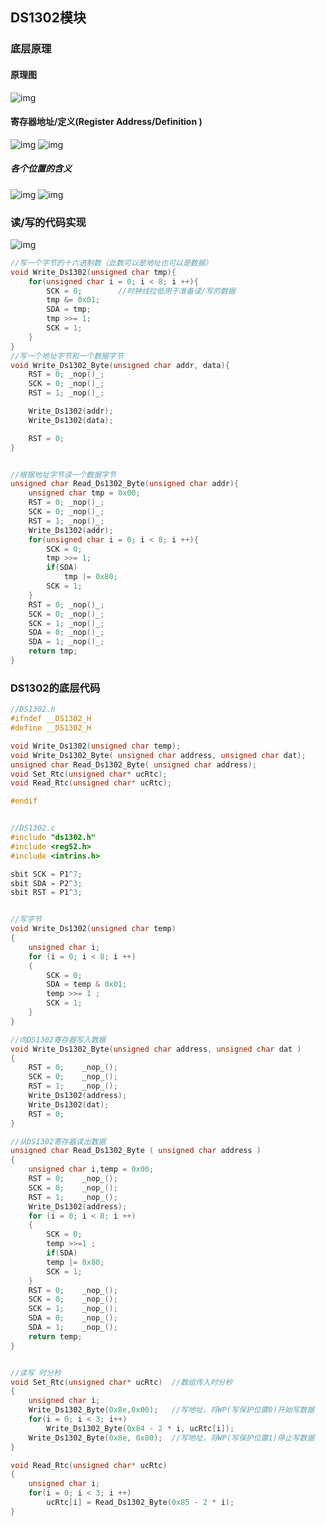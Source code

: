 ## DS1302模块
### 底层原理
#### 原理图
![img](https://img2023.cnblogs.com/blog/3583913/202502/3583913-20250219093806031-26558727.png)

####  寄存器地址/定义(Register Address/Definition )
![img](https://img2023.cnblogs.com/blog/3583913/202502/3583913-20250219115003324-216714000.png)
![img](https://img2023.cnblogs.com/blog/3583913/202502/3583913-20250219115126619-738157620.png)
##### 各个位置的含义
![img](https://img2023.cnblogs.com/blog/3583913/202502/3583913-20250219115900457-563467691.png)
![img](https://img2023.cnblogs.com/blog/3583913/202502/3583913-20250219115944468-1156147513.png)

### 读/写的代码实现
![img](https://img2023.cnblogs.com/blog/3583913/202502/3583913-20250219175546014-769481164.png)

```cpp
//写一个字节的十六进制数（此数可以是地址也可以是数据）
void Write_Ds1302(unsigned char tmp){
    for(unsigned char i = 0; i < 8; i ++){
        SCK = 0;        //时钟线拉低用于准备读/写的数据
        tmp &= 0x01;
        SDA = tmp;
        tmp >>= 1;
        SCK = 1;      
    }
}
//写一个地址字节和一个数据字节
void Write_Ds1302_Byte(unsigned char addr, data){
    RST = 0; _nop()_;
    SCK = 0; _nop()_;
    RST = 1; _nop()_;

    Write_Ds1302(addr);
    Write_Ds1302(data);

    RST = 0;
}


//根据地址字节读一个数据字节
unsigned char Read_Ds1302_Byte(unsigned char addr){
    unsigned char tmp = 0x00;
    RST = 0; _nop()_;
    SCK = 0; _nop()_;
    RST = 1; _nop()_;
    Write_Ds1302(addr);
    for(unsigned char i = 0; i < 8; i ++){
        SCK = 0;
        tmp >>= 1;
        if(SDA)
            tmp |= 0x80;
        SCK = 1;
    }
    RST = 0; _nop()_;
    SCK = 0; _nop()_;
    SCK = 1; _nop()_;
    SDA = 0; _nop()_;
    SDA = 1; _nop()_;
    return tmp;
}
```

### DS1302的底层代码
```cpp
//DS1302.h
#ifndef __DS1302_H
#define __DS1302_H

void Write_Ds1302(unsigned char temp);
void Write_Ds1302_Byte( unsigned char address, unsigned char dat);
unsigned char Read_Ds1302_Byte( unsigned char address);
void Set_Rtc(unsigned char* ucRtc);
void Read_Rtc(unsigned char* ucRtc);

#endif


//DS1302.c
#include "ds1302.h"  									
#include <reg52.h>
#include <intrins.h>

sbit SCK = P1^7;		
sbit SDA = P2^3;		
sbit RST = P1^3; 


//写字节
void Write_Ds1302(unsigned char temp) 
{
	unsigned char i;
	for (i = 0; i < 8; i ++)     	
	{ 
		SCK = 0;
		SDA = temp & 0x01;
		temp >>= 1 ; 
		SCK = 1;
	}
}   

//向DS1302寄存器写入数据
void Write_Ds1302_Byte(unsigned char address, unsigned char dat )     
{
 	RST = 0;	_nop_();
 	SCK = 0;	_nop_();
 	RST = 1; 	_nop_();  
 	Write_Ds1302(address);	
 	Write_Ds1302(dat);		
 	RST = 0; 
}

//从DS1302寄存器读出数据
unsigned char Read_Ds1302_Byte ( unsigned char address )
{
 	unsigned char i,temp = 0x00;
 	RST = 0;	_nop_();
 	SCK = 0;	_nop_();
 	RST = 1;	_nop_();
 	Write_Ds1302(address);
 	for (i = 0; i < 8; i ++) 	
 	{		
		SCK = 0;
		temp >>=1 ;	
 		if(SDA)
 		temp |= 0x80;	
 		SCK = 1;
	} 
 	RST = 0;	_nop_();
 	SCK = 0;	_nop_();
	SCK = 1;	_nop_();
	SDA = 0;	_nop_();
	SDA = 1;	_nop_();
	return temp;			
}


//读写 时分秒
void Set_Rtc(unsigned char* ucRtc)  //数组传入时分秒
{
	unsigned char i;
	Write_Ds1302_Byte(0x8e,0x00);   //写地址，将WP(写保护位置0)开始写数据
	for(i = 0; i < 3; i++)
		Write_Ds1302_Byte(0x84 - 2 * i, ucRtc[i]);
	Write_Ds1302_Byte(0x8e, 0x80);  //写地址，将WP(写保护位置1)停止写数据
}

void Read_Rtc(unsigned char* ucRtc)
{
	unsigned char i;
	for(i = 0; i < 3; i ++)
		ucRtc[i] = Read_Ds1302_Byte(0x85 - 2 * i);
}
```